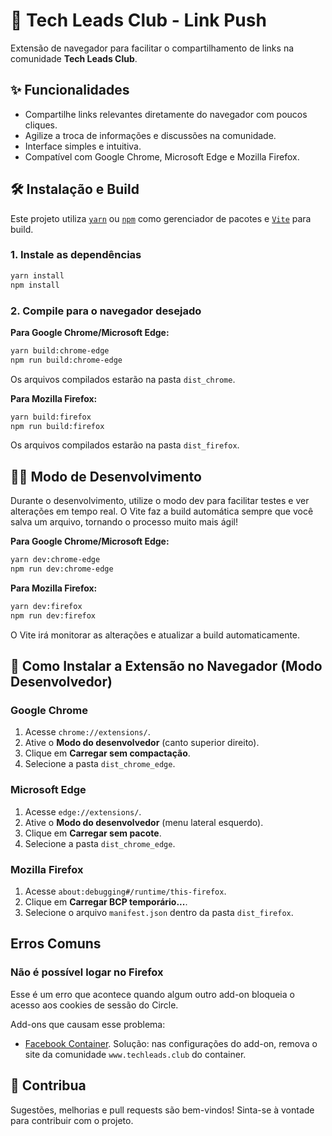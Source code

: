 # 🚀 Tech Leads Club - Link Push

Extensão de navegador para facilitar o compartilhamento de links na comunidade **Tech Leads Club**.

## ✨ Funcionalidades

- Compartilhe links relevantes diretamente do navegador com poucos cliques.
- Agilize a troca de informações e discussões na comunidade.
- Interface simples e intuitiva.
- Compatível com Google Chrome, Microsoft Edge e Mozilla Firefox.

## 🛠️ Instalação e Build

Este projeto utiliza [`yarn`](https://yarnpkg.com/) ou [`npm`](https://www.npmjs.com/) como gerenciador de pacotes e [`Vite`](https://vitejs.dev/) para build.

### 1. Instale as dependências

```bash
yarn install
npm install
```

### 2. Compile para o navegador desejado

**Para Google Chrome/Microsoft Edge:**

```bash
yarn build:chrome-edge
npm run build:chrome-edge
```

Os arquivos compilados estarão na pasta `dist_chrome`.

**Para Mozilla Firefox:**

```bash
yarn build:firefox
npm run build:firefox
```

Os arquivos compilados estarão na pasta `dist_firefox`.

## 🧑‍💻 Modo de Desenvolvimento

Durante o desenvolvimento, utilize o modo dev para facilitar testes e ver alterações em tempo real. O Vite faz a build automática sempre que você salva um arquivo, tornando o processo muito mais ágil!

**Para Google Chrome/Microsoft Edge:**

```bash
yarn dev:chrome-edge
npm run dev:chrome-edge
```

**Para Mozilla Firefox:**

```bash
yarn dev:firefox
npm run dev:firefox
```

O Vite irá monitorar as alterações e atualizar a build automaticamente.

## 🧩 Como Instalar a Extensão no Navegador (Modo Desenvolvedor)

### Google Chrome

1. Acesse `chrome://extensions/`.
2. Ative o **Modo do desenvolvedor** (canto superior direito).
3. Clique em **Carregar sem compactação**.
4. Selecione a pasta `dist_chrome_edge`.

### Microsoft Edge

1. Acesse `edge://extensions/`.
2. Ative o **Modo do desenvolvedor** (menu lateral esquerdo).
3. Clique em **Carregar sem pacote**.
4. Selecione a pasta `dist_chrome_edge`.

### Mozilla Firefox

1. Acesse `about:debugging#/runtime/this-firefox`.
2. Clique em **Carregar BCP temporário...**.
3. Selecione o arquivo `manifest.json` dentro da pasta `dist_firefox`.

## Erros Comuns

### Não é possível logar no Firefox

Esse é um erro que acontece quando algum outro add-on bloqueia o acesso aos
cookies de sessão do Circle.

Add-ons que causam esse problema:
- [Facebook Container](https://addons.mozilla.org/en-US/firefox/addon/facebook-container/). Solução: nas configurações do add-on, remova o site da comunidade `www.techleads.club` do container.

## 💬 Contribua

Sugestões, melhorias e pull requests são bem-vindos! Sinta-se à vontade para contribuir com o projeto.
